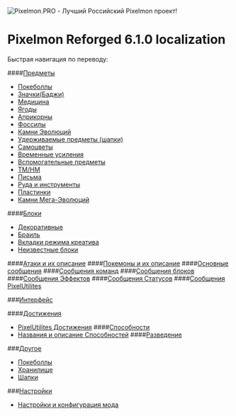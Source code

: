 ![Pixelmon.PRO - Лучший Российский Pixelmon проект!](https://image.prntscr.com/image/TTqR6FQvTRm6jwmIAP6okQ.png)
# Pixelmon Reforged 6.1.0 localization
Быстрая навигация по переводу:

####[Предметы](https://github.com/TeamPixelmonPRO/ru_RU_Pixelmon/blob/7b14915e4139b8202843f5719e42e2664bff6d0e/Reforged/ru_RU.lang#L7)
- [Покеболлы](https://github.com/TeamPixelmonPRO/ru_RU_Pixelmon/blob/7b14915e4139b8202843f5719e42e2664bff6d0e/Reforged/ru_RU.lang#L61)
- [Значки(Баджи)](https://github.com/TeamPixelmonPRO/ru_RU_Pixelmon/blob/7b14915e4139b8202843f5719e42e2664bff6d0e/Reforged/ru_RU.lang#L138)
- [Медицина](https://github.com/TeamPixelmonPRO/ru_RU_Pixelmon/blob/7b14915e4139b8202843f5719e42e2664bff6d0e/Reforged/ru_RU.lang#L190)
- [Ягоды](https://github.com/TeamPixelmonPRO/ru_RU_Pixelmon/blob/7b14915e4139b8202843f5719e42e2664bff6d0e/Reforged/ru_RU.lang#L224)
- [Априкорны](https://github.com/TeamPixelmonPRO/ru_RU_Pixelmon/blob/7b14915e4139b8202843f5719e42e2664bff6d0e/Reforged/ru_RU.lang#L284)
- [Фоссилы](https://github.com/TeamPixelmonPRO/ru_RU_Pixelmon/blob/7b14915e4139b8202843f5719e42e2664bff6d0e/Reforged/ru_RU.lang#L299)
- [Камни Эволюций](https://github.com/TeamPixelmonPRO/ru_RU_Pixelmon/blob/7b14915e4139b8202843f5719e42e2664bff6d0e/Reforged/ru_RU.lang#L322)
- [Удерживаемые предметы (шапки)](https://github.com/TeamPixelmonPRO/ru_RU_Pixelmon/blob/7b14915e4139b8202843f5719e42e2664bff6d0e/Reforged/ru_RU.lang#L341)
- [Самоцветы](https://github.com/TeamPixelmonPRO/ru_RU_Pixelmon/blob/7b14915e4139b8202843f5719e42e2664bff6d0e/Reforged/ru_RU.lang#L478)
- [Временные усиления](https://github.com/TeamPixelmonPRO/ru_RU_Pixelmon/blob/7b14915e4139b8202843f5719e42e2664bff6d0e/Reforged/ru_RU.lang#L517)
- [Вспомогательные предметы](https://github.com/TeamPixelmonPRO/ru_RU_Pixelmon/blob/7b14915e4139b8202843f5719e42e2664bff6d0e/Reforged/ru_RU.lang#L545)
- [TM/HM](https://github.com/TeamPixelmonPRO/ru_RU_Pixelmon/blob/7b14915e4139b8202843f5719e42e2664bff6d0e/Reforged/ru_RU.lang#L560)
- [Письма](https://github.com/TeamPixelmonPRO/ru_RU_Pixelmon/blob/7b14915e4139b8202843f5719e42e2664bff6d0e/Reforged/ru_RU.lang#L743)
- [Руда и инструменты](https://github.com/TeamPixelmonPRO/ru_RU_Pixelmon/blob/7b14915e4139b8202843f5719e42e2664bff6d0e/Reforged/ru_RU.lang#L780)
- [Пластинки](https://github.com/TeamPixelmonPRO/ru_RU_Pixelmon/blob/7b14915e4139b8202843f5719e42e2664bff6d0e/Reforged/ru_RU.lang#L918)
- [Камни Мега-Эволюций](https://github.com/TeamPixelmonPRO/ru_RU_Pixelmon/blob/7b14915e4139b8202843f5719e42e2664bff6d0e/Reforged/ru_RU.lang#L936)

####[Блоки](https://github.com/TeamPixelmonPRO/ru_RU_Pixelmon/blob/7b14915e4139b8202843f5719e42e2664bff6d0e/Reforged/ru_RU.lang#L992)
- [Декоративные](https://github.com/TeamPixelmonPRO/ru_RU_Pixelmon/blob/7b14915e4139b8202843f5719e42e2664bff6d0e/Reforged/ru_RU.lang#L1077)
- [Браиль](https://github.com/TeamPixelmonPRO/ru_RU_Pixelmon/blob/7b14915e4139b8202843f5719e42e2664bff6d0e/Reforged/ru_RU.lang#L1162)
- [Вкладки режима креатива](https://github.com/TeamPixelmonPRO/ru_RU_Pixelmon/blob/7b14915e4139b8202843f5719e42e2664bff6d0e/Reforged/ru_RU.lang#L1246)
- [Неизвестные блоки](https://github.com/TeamPixelmonPRO/ru_RU_Pixelmon/blob/7b14915e4139b8202843f5719e42e2664bff6d0e/Reforged/ru_RU.lang#L6135)

####[Атаки и их описание](https://github.com/TeamPixelmonPRO/ru_RU_Pixelmon/blob/7b14915e4139b8202843f5719e42e2664bff6d0e/Reforged/ru_RU.lang#L1257)
####[Покемоны и их описание](https://github.com/TeamPixelmonPRO/ru_RU_Pixelmon/blob/7b14915e4139b8202843f5719e42e2664bff6d0e/Reforged/ru_RU.lang#L2507)
####[Основные сообщения](https://github.com/TeamPixelmonPRO/ru_RU_Pixelmon/blob/7b14915e4139b8202843f5719e42e2664bff6d0e/Reforged/ru_RU.lang#L5235)
####[Сообщения команд](https://github.com/TeamPixelmonPRO/ru_RU_Pixelmon/blob/7b14915e4139b8202843f5719e42e2664bff6d0e/Reforged/ru_RU.lang#L3959)
####[Сообщения блоков](https://github.com/TeamPixelmonPRO/ru_RU_Pixelmon/blob/7b14915e4139b8202843f5719e42e2664bff6d0e/Reforged/ru_RU.lang#L4193)
####[Сообщения Эффектов](https://github.com/TeamPixelmonPRO/ru_RU_Pixelmon/blob/7b14915e4139b8202843f5719e42e2664bff6d0e/Reforged/ru_RU.lang#L5738)
####[Сообщения Статусов](https://github.com/TeamPixelmonPRO/ru_RU_Pixelmon/blob/7b14915e4139b8202843f5719e42e2664bff6d0e/Reforged/ru_RU.lang#L5948)
####[Сообщения PixelUtilites](https://github.com/TeamPixelmonPRO/ru_RU_Pixelmon/blob/7b14915e4139b8202843f5719e42e2664bff6d0e/Reforged/ru_RU.lang#L6122)

###[Интерфейс](https://github.com/TeamPixelmonPRO/ru_RU_Pixelmon/blob/7b14915e4139b8202843f5719e42e2664bff6d0e/Reforged/ru_RU.lang#L4561)

####[Достижения](https://github.com/TeamPixelmonPRO/ru_RU_Pixelmon/blob/7b14915e4139b8202843f5719e42e2664bff6d0e/Reforged/ru_RU.lang#L4259)
- [PixelUtilites Достижения](https://github.com/TeamPixelmonPRO/ru_RU_Pixelmon/blob/7b14915e4139b8202843f5719e42e2664bff6d0e/Reforged/ru_RU.lang#L4378)
####[Способности](https://github.com/TeamPixelmonPRO/ru_RU_Pixelmon/blob/7b14915e4139b8202843f5719e42e2664bff6d0e/Reforged/ru_RU.lang#L4432)
- [Названия и описание Способностей](https://github.com/TeamPixelmonPRO/ru_RU_Pixelmon/blob/7b14915e4139b8202843f5719e42e2664bff6d0e/Reforged/ru_RU.lang#L5327)
####[Разведение](https://github.com/TeamPixelmonPRO/ru_RU_Pixelmon/blob/7b14915e4139b8202843f5719e42e2664bff6d0e/Reforged/ru_RU.lang#L4536)

###[Другое](https://github.com/TeamPixelmonPRO/ru_RU_Pixelmon/blob/7b14915e4139b8202843f5719e42e2664bff6d0e/Reforged/ru_RU.lang#L4047)
- [Покеболлы](https://github.com/TeamPixelmonPRO/ru_RU_Pixelmon/blob/7b14915e4139b8202843f5719e42e2664bff6d0e/Reforged/ru_RU.lang#L4125)
- [Хранилище](https://github.com/TeamPixelmonPRO/ru_RU_Pixelmon/blob/7b14915e4139b8202843f5719e42e2664bff6d0e/Reforged/ru_RU.lang#L4142)
- [Шапки](https://github.com/TeamPixelmonPRO/ru_RU_Pixelmon/blob/7b14915e4139b8202843f5719e42e2664bff6d0e/Reforged/ru_RU.lang#L4152)

###[Настройки](https://github.com/TeamPixelmonPRO/ru_RU_Pixelmon/blob/7b14915e4139b8202843f5719e42e2664bff6d0e/Reforged/ru_RU.lang#L6107)
- [Настройки и конфигурация мода](https://github.com/TeamPixelmonPRO/ru_RU_Pixelmon/blob/7b14915e4139b8202843f5719e42e2664bff6d0e/Reforged/ru_RU.lang#L6169)
